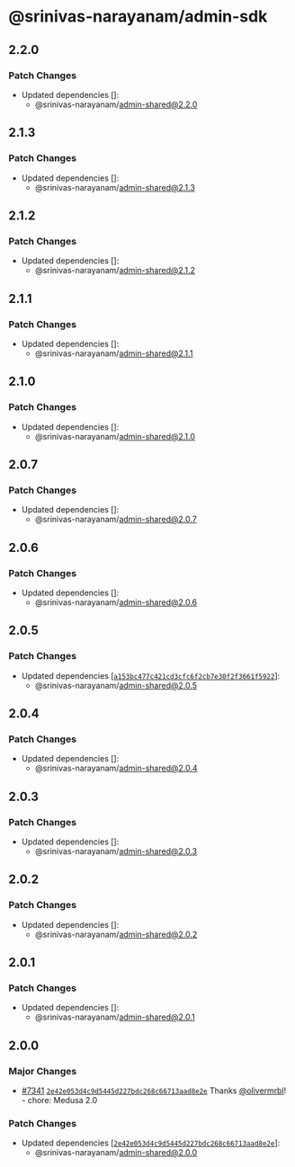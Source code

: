 # @srinivas-narayanam/admin-sdk

## 2.2.0

### Patch Changes

- Updated dependencies []:
  - @srinivas-narayanam/admin-shared@2.2.0

## 2.1.3

### Patch Changes

- Updated dependencies []:
  - @srinivas-narayanam/admin-shared@2.1.3

## 2.1.2

### Patch Changes

- Updated dependencies []:
  - @srinivas-narayanam/admin-shared@2.1.2

## 2.1.1

### Patch Changes

- Updated dependencies []:
  - @srinivas-narayanam/admin-shared@2.1.1

## 2.1.0

### Patch Changes

- Updated dependencies []:
  - @srinivas-narayanam/admin-shared@2.1.0

## 2.0.7

### Patch Changes

- Updated dependencies []:
  - @srinivas-narayanam/admin-shared@2.0.7

## 2.0.6

### Patch Changes

- Updated dependencies []:
  - @srinivas-narayanam/admin-shared@2.0.6

## 2.0.5

### Patch Changes

- Updated dependencies [[`a153bc477c421cd3cfc6f2cb7e30f2f3661f5922`](https://github.com/medusajs/medusa/commit/a153bc477c421cd3cfc6f2cb7e30f2f3661f5922)]:
  - @srinivas-narayanam/admin-shared@2.0.5

## 2.0.4

### Patch Changes

- Updated dependencies []:
  - @srinivas-narayanam/admin-shared@2.0.4

## 2.0.3

### Patch Changes

- Updated dependencies []:
  - @srinivas-narayanam/admin-shared@2.0.3

## 2.0.2

### Patch Changes

- Updated dependencies []:
  - @srinivas-narayanam/admin-shared@2.0.2

## 2.0.1

### Patch Changes

- Updated dependencies []:
  - @srinivas-narayanam/admin-shared@2.0.1

## 2.0.0

### Major Changes

- [#7341](https://github.com/medusajs/medusa/pull/7341) [`2e42e053d4c9d5445d227bdc268c66713aad8e2e`](https://github.com/medusajs/medusa/commit/2e42e053d4c9d5445d227bdc268c66713aad8e2e) Thanks [@olivermrbl](https://github.com/olivermrbl)! - chore: Medusa 2.0

### Patch Changes

- Updated dependencies [[`2e42e053d4c9d5445d227bdc268c66713aad8e2e`](https://github.com/medusajs/medusa/commit/2e42e053d4c9d5445d227bdc268c66713aad8e2e)]:
  - @srinivas-narayanam/admin-shared@2.0.0
